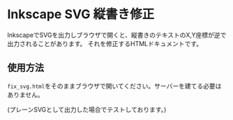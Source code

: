 # Inkscape SVG 縦書き修正

InkscapeでSVGを出力しブラウザで開くと、縦書きのテキストのX,Y座標が逆で出力されることがあります。
それを修正するHTMLドキュメントです。

## 使用方法

`fix_svg.html`をそのままブラウザで開いてください。サーバーを建てる必要はありません。


(プレーンSVGとして出力した場合でテストしております。)